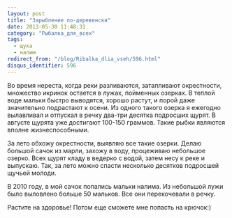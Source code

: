 ```yaml
---
layout: post
title: "Зарыбление по-деревенски"
date: 2013-05-30 11:48:31
category: "Рыбалка_для_всех"
tags:
  - щука
  - налим
redirect_from: "/blog/Ribalka_dlia_vseh/596.html"
disqus_identifier: 596
---
```

Во время нереста, когда реки разливаются, затапливают окрестности,
множество икринок остается в лужах, пойменных озерках. В теплой воде
мальки быстро выводятся, хорошо растут, и порой даже значительно
подрастают к осени. Из одного такого озерка я ежегодно вылавливал и
отпускал в речку два-три десятка подросших щурят. В августе щурята уже
достигают 100-150 граммов. Такие рыбки являются вполне жизнеспособными. 

За лето обхожу окрестности, выявляю все такие озерки. Делаю большой
сачок из марли, захожу в воду, процеживаю небольшое озерко. Всех щурят
кладу в ведерко с водой, затем несу к реке и выпускаю. Так, за лето
можно спасти несколько десятков подросшей щучьей молоди.

В 2010 году, в мой сачок попались мальки налима. Из небольшой лужи было
выловлено больше 50 мальков. Все они перекочевали в речку.

Растите на здоровье! Потом еще сможете мне попасть на крючок:)
